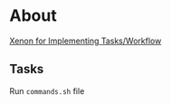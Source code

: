 # About

[Xenon for Implementing Tasks/Workflow](https://github.com/vmware/xenon/wiki/workshop/2017-01/2017-01-Tasks.pptx)


## Tasks

Run `commands.sh` file
